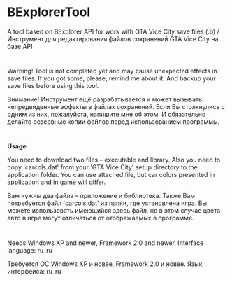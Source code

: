 # BExplorerTool

A tool based on BExplorer API for work with GTA Vice City save files (.b) / Инструмент для редактирования файлов сохранений 
GTA Vice City на базе API
#
Warning! Tool is not completed yet and may cause unexpected effects in save files.
If you got some, please, remind me about it. And backup your save files before using this tool.

Внимание! Инструмент ещё разрабатывается и может вызывать непредвиденные эффекты в файлах
сохранений. Если Вы столкнулись с одним из них, пожалуйста, напишите мне об этом. И обязательно
делайте резервные копии файлов перед использованием программы.
#
**Usage**

You need to download two files – executable and library. Also you need to copy 'carcols.dat' from your 'GTA Vice City' setup directory to the application folder. You can use attached file, but car colors presented in application and in game will differ.

Вам нужны два файла – приложение и библиотека. Также Вам потребуется файл 'carcols.dat' из папки, где установлена игра.
Вы можете использовать имеющийся здесь файл, но в этом случае цвета авто в игре могут отличаться от отображаемых в программе.

#

Needs Windows XP and newer, Framework 2.0 and newer. Interface language: ru_ru

Требуется ОС Windows XP и новее, Framework 2.0 и новее. Язык интерфейса: ru_ru

